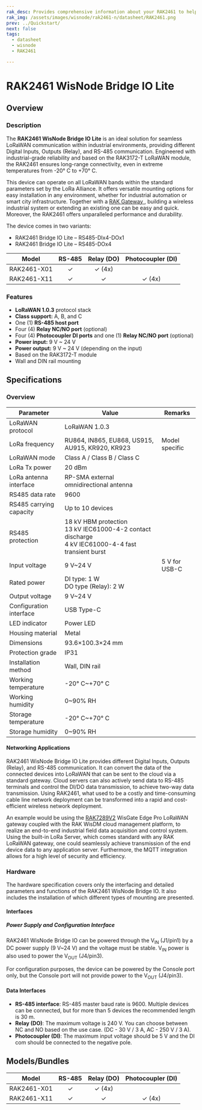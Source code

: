 ```yaml
---
rak_desc: Provides comprehensive information about your RAK2461 to help you use it. This information includes technical specifications, characteristics, and requirements, and it also discusses the device components.
rak_img: /assets/images/wisnode/rak2461-n/datasheet/RAK2461.png
prev: ../Quickstart/
next: false
tags:
  - datasheet
  - wisnode
  - RAK2461

---
```


# RAK2461 WisNode Bridge IO Lite

## Overview

### Description

The **RAK2461 WisNode Bridge IO Lite** is an ideal solution for seamless LoRaWAN communication within industrial environments, providing different Digital Inputs, Outputs (Relay), and RS-485 communication. Engineered with industrial-grade reliability and based on the RAK3172-T LoRaWAN module, the RAK2461 ensures long-range connectivity, even in extreme temperatures from -20°&nbsp;C to +70°&nbsp;C.

This device can operate on all LoRaWAN bands within the standard parameters set by the LoRa Alliance. It offers versatile mounting options for easy installation in any environment, whether for industrial automation or smart city infrastructure. Together with a <a href="https://docs.rakwireless.com/Product-Categories/WisGate/" target="_blank"> RAK Gateway </a>, building a wireless industrial system or extending an existing one can be easy and quick. Moreover, the RAK2461 offers unparalleled performance and durability.

The device comes in two variants:

- RAK2461 Bridge IO Lite – RS485-DIx4-DOx1
- RAK2461 Bridge IO Lite – RS485-DOx4

| Model       | RS-485 | Relay (DO) | Photocoupler (DI) |
|-------------|:------:|:----------:|:-----------------:|
| RAK2461-X01 |   ✓    |   ✓ (4x)   |                   |
| RAK2461-X11 |   ✓    |     ✓      |      ✓ (4x)       |

### Features

- **LoRaWAN 1.0.3** protocol stack
- **Class support:** A, B, and C
- One (1) **RS-485 host port**
- Four (4) **Relay NC/NO port** (optional)
- Four (4) **Photocoupler DI ports** and one (1) **Relay NC/NO port** (optional)
- **Power input:** 9&nbsp;V ~ 24&nbsp;V
- **Power output:** 9&nbsp;V ~ 24&nbsp;V (depending on the input)
- Based on the RAK3172-T module
- Wall and DIN rail mounting

## Specifications

### Overview

| Parameter               | Value                                                                                                            | Remarks            |
|-------------------------|------------------------------------------------------------------------------------------------------------------|--------------------|
| LoRaWAN protocol        | LoRaWAN 1.0.3                                                                                                    |                    |
| LoRa frequency          | RU864, IN865, EU868, US915, AU915, KR920, KR923                                                                  | Model specific     |
| LoRaWAN mode            | Class A / Class B / Class C                                                                                      |                    |
| LoRa Tx power           | 20&nbsp;dBm                                                                                                      |                    |
| LoRa antenna interface  | RP-SMA external omnidirectional antenna                                                                          |                    |
| RS485 data rate         | 9600                                                                                                             |                    |
| RS485 carrying capacity | Up to 10 devices                                                                                                 |                    |
| RS485 protection        | 18&nbsp;kV HBM protection<br>13&nbsp;kV IEC61000-4-2 contact discharge<br>4&nbsp;kV IEC61000-4-4 fast transient burst |                    |
| Input voltage           | 9&nbsp;V~24&nbsp;V                                                                                               | 5&nbsp;V for USB-C |
| Rated power             | DI type: 1&nbsp;W <br>DO type (Relay): 2&nbsp;W                                                                  |                    |
| Output voltage          | 9&nbsp;V~24&nbsp;V                                                                                               |                    |
| Configuration interface | USB Type-C                                                                                                       |                    |
| LED indicator           | Power LED                                                                                                        |                    |
| Housing material        | Metal                                                                                                            |                    |
| Dimensions              | 93.6×100.3×24&nbsp;mm                                                                                            |                    |
| Protection grade        | IP31                                                                                                             |                    |
| Installation method     | Wall, DIN rail                                                                                                   |                    |
| Working temperature     | -20°&nbsp;C~+70°&nbsp;C                                                                                          |                    |
| Working humidity        | 0~90%&nbsp;RH                                                                                                    |                    |
| Storage temperature     | -20°&nbsp;C~+70°&nbsp;C                                                                                          |                    |
| Storage humidity        | 0~90%&nbsp;RH                                                                                                    |                    |

#### Networking Applications

RAK2461 WisNode Bridge IO Lite provides different Digital Inputs, Outputs (Relay), and RS-485 communication. It can convert the data of the connected devices into LoRaWAN that can be sent to the cloud via a standard gateway. Cloud servers can also actively send data to RS-485 terminals and control the DI/DO data transmission, to achieve two-way data transmission. Using RAK2461, what used to be a costly and time-consuming cable line network deployment can be transformed into a rapid and cost-efficient wireless network deployment.

An example would be using the <a href="https://store.rakwireless.com/products/rak7289-8-16-channel-outdoor-lorawan-gateway" target="_blank">RAK7289V2</a> WisGate Edge Pro LoRaWAN gateway coupled with the RAK WisDM cloud management platform, to realize an end-to-end industrial field data acquisition and control system. Using the built-in LoRa Server, which comes standard with any RAK LoRaWAN gateway, one could seamlessly achieve transmission of the end device data to any application server. Furthermore, the MQTT integration allows for a high level of security and efficiency.

<rk-img
  src="/assets/images/wisnode/rak2461-n/datasheet/RAK2461_network_structure.png"
  width="100%"
  caption="RAK2461 WisNode Bridge IO Lite network structure"
/>


### Hardware

The hardware specification covers only the interfacing and detailed parameters and functions of the RAK2461 WisNode Bridge IO. It also includes the installation of which different types of mounting are presented.

#### Interfaces

<rk-img
  src="/assets/images/wisnode/rak2461-n/datasheet/RAK2461_top.png"
  width="70%"
  caption="RAK2461 WisNode Bridge IO Lite interfaces top (DO and DI)"
/>

<rk-img
  src="/assets/images/wisnode/rak2461-n/datasheet/RAK2461_bottom_1.png"
  width="70%"
  caption="RAK2461 WisNode Bridge IO Lite interfaces bottom (RS485-DOx4)"
/>

<rk-img
  src="/assets/images/wisnode/rak2461-n/datasheet/RAK2461_bottom_2.png"
  width="70%"
  caption="RAK2461 WisNode Bridge IO Lite interfaces bottom (RS485-DIx4-DOx1)"
/>

##### Power Supply and Configuration Interface

RAK2461 WisNode Bridge IO can be powered through the V<sub>IN</sub> (J1/pin1) by a DC power supply (9&nbsp;V~24&nbsp;V) and the voltage must be stable. V<sub>IN</sub> power is also used to power the V<sub>OUT</sub> (J4/pin3).

For configuration purposes, the device can be powered by the Console port only, but the Console port will not provide power to the V<sub>OUT</sub> (J4/pin3).

#### Data Interfaces

- **RS-485 interface**: RS-485 master baud rate is 9600. Multiple devices can be connected, but for more than 5 devices the recommended length is 30&nbsp;m.
- **Relay (DO)**: The maximum voltage is 240&nbsp;V. You can choose between NC and NO based on the use case. (DC - 30&nbsp;V / 3&nbsp;A, AC - 250&nbsp;V / 3&nbsp;A).
- **Photocoupler (DI)**: The maximum input voltage should be 5&nbsp;V and the DI com should be connected to the negative pole.

## Models/Bundles

| Model       | RS-485 | Relay (DO) | Photocoupler (DI) |
|-------------|:------:|:----------:|:-----------------:|
| RAK2461-X01 | ✓      | ✓ (4x)     |                   |
| RAK2461-X11 | ✓      | ✓          | ✓ (4x)            |




